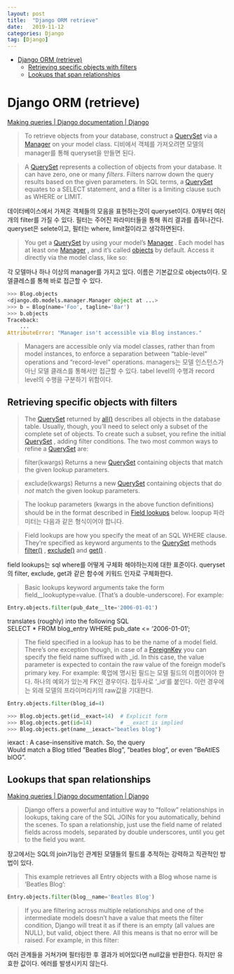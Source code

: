 ```yaml
---
layout: post
title:  "Django ORM retrieve"
date:   2019-11-12
categories: Django
tag: [Django]
---
```

- [Django ORM (retrieve)](#django-orm-retrieve)
  - [Retrieving specific objects with filters](#retrieving-specific-objects-with-filters)
  - [Lookups that span relationships](#lookups-that-span-relationships)

# Django ORM (retrieve)
[Making queries | Django documentation | Django](https://docs.djangoproject.com/en/2.2/topics/db/queries/#retrieving-objects)

> To retrieve objects from your database, construct a  [QuerySet](https://docs.djangoproject.com/en/2.2/ref/models/querysets/#django.db.models.query.QuerySet)  via a  [Manager](https://docs.djangoproject.com/en/2.2/topics/db/managers/#django.db.models.Manager)  on your model class.
디비에서 객체를 가져오려면 모델의 manager를 통해 queryset을 만들면 된다. 

> A  [QuerySet](https://docs.djangoproject.com/en/2.2/ref/models/querysets/#django.db.models.query.QuerySet)  represents a collection of objects from your database. It can have zero, one or many *filters*. Filters narrow down the query results based on the given parameters. In SQL terms, a  [QuerySet](https://docs.djangoproject.com/en/2.2/ref/models/querysets/#django.db.models.query.QuerySet)  equates to a SELECT statement, and a filter is a limiting clause such as WHERE or LIMIT.

데이터베이스에서 가져온 객체들의 모음을 표현하는것이 queryset이다. 0개부터 여러개의 filter를 가질 수 있다. 필터는 주어진 파라미터들을 통해 쿼리 결과를 좁혀나간다. queryset은 selete이고, 필터는 where, limit절이라고 생각하면된다. 

> You get a  [QuerySet](https://docs.djangoproject.com/en/2.2/ref/models/querysets/#django.db.models.query.QuerySet)  by using your model’s  [Manager](https://docs.djangoproject.com/en/2.2/topics/db/managers/#django.db.models.Manager) . Each model has at least one  [Manager](https://docs.djangoproject.com/en/2.2/topics/db/managers/#django.db.models.Manager) , and it’s called  [objects](https://docs.djangoproject.com/en/2.2/ref/models/class/#django.db.models.Model.objects)  by default. Access it directly via the model class, like so:

각 모델마나 하나 이상의 manager를 가지고 있다. 이름은 기본값으로 objects이다. 모델클레스를 통해 바로 접근할 수 있다. 
```python
>>> Blog.objects
<django.db.models.manager.Manager object at ...>
>>> b = Blog(name='Foo', tagline='Bar')
>>> b.objects
Traceback:
    ...
AttributeError: "Manager isn't accessible via Blog instances."
```
> Managers are accessible only via model classes, rather than from model instances, to enforce a separation between “table-level” operations and “record-level” operations.
managers는 모델 인스턴스가 아닌 모델 클래스를 통해서만 접근할 수 있다. tabel level의 수행과 record level의 수행을 구분하기 위함이다. 

## Retrieving specific objects with filters
> The  [QuerySet](https://docs.djangoproject.com/en/2.2/ref/models/querysets/#django.db.models.query.QuerySet)  returned by  [all()](https://docs.djangoproject.com/en/2.2/ref/models/querysets/#django.db.models.query.QuerySet.all)  describes all objects in the database table. Usually, though, you’ll need to select only a subset of the complete set of objects.
> To create such a subset, you refine the initial  [QuerySet](https://docs.djangoproject.com/en/2.2/ref/models/querysets/#django.db.models.query.QuerySet) , adding filter conditions. The two most common ways to refine a  [QuerySet](https://docs.djangoproject.com/en/2.2/ref/models/querysets/#django.db.models.query.QuerySet)  are:

> filter(kwargs)
> Returns a new  [QuerySet](https://docs.djangoproject.com/en/2.2/ref/models/querysets/#django.db.models.query.QuerySet)  containing objects that match the given lookup parameters.

> exclude(kwargs)
> Returns a new  [QuerySet](https://docs.djangoproject.com/en/2.2/ref/models/querysets/#django.db.models.query.QuerySet)  containing objects that do *not* match the given lookup parameters.


> The lookup parameters (kwargs in the above function definitions) should be in the format described in  [Field lookups](https://docs.djangoproject.com/en/2.2/topics/db/queries/#field-lookups)  below.
loopup 파라미터는 다음과 같은 형식이어야 합니다. 

> Field lookups are how you specify the meat of an SQL WHERE clause. They’re specified as keyword arguments to the  [QuerySet](https://docs.djangoproject.com/en/2.2/ref/models/querysets/#django.db.models.query.QuerySet)  methods  [filter()](https://docs.djangoproject.com/en/2.2/ref/models/querysets/#django.db.models.query.QuerySet.filter) ,  [exclude()](https://docs.djangoproject.com/en/2.2/ref/models/querysets/#django.db.models.query.QuerySet.exclude)  and  [get()](https://docs.djangoproject.com/en/2.2/ref/models/querysets/#django.db.models.query.QuerySet.get) .

field lookups는 sql where를 어떻게 구체화 해야하는지에 대한 표준이다. queryset의 filter, exclude, get과 같은 함수에 키워드 인자로 구체화한다. 

> Basic lookups keyword arguments take the form field__lookuptype=value. (That’s a double-underscore). For example:

```python
Entry.objects.filter(pub_date__lte='2006-01-01')
```
translates (roughly) into the following SQL  
SELECT * FROM blog_entry WHERE pub_date <= ‘2006-01-01’;

> The field specified in a lookup has to be the name of a model field. There’s one exception though, in case of a  [ForeignKey](https://docs.djangoproject.com/en/2.2/ref/models/fields/#django.db.models.ForeignKey)  you can specify the field name suffixed with _id. In this case, the value parameter is expected to contain the raw value of the foreign model’s primary key. For example:
룩업에 명시된 필드는 모델 필드의 이름이어야 한다. 하나의 예외가 있는게 FK인 경우이다. 접두사로 ‘_id’를 붙인다. 이런 경우에는 외래 모델의 프라이머리키의 raw값을 기대한다. 
```python
Entry.objects.filter(blog_id=4)
```

```python
>>> Blog.objects.get(id__exact=14)  # Explicit form
>>> Blog.objects.get(id=14)         # __exact is implied
>>> Blog.objects.get(name__iexact="beatles blog")
```
iexact : A case-insensitive match. So, the query  
Would match a Blog titled ”Beatles Blog”, ”beatles blog”, or even ”BeAtlES blOG”.

## Lookups that span relationships
[Making queries | Django documentation | Django](https://docs.djangoproject.com/en/2.2/topics/db/queries/#lookups-that-span-relationships)

> Django offers a powerful and intuitive way to “follow” relationships in lookups, taking care of the SQL JOINs for you automatically, behind the scenes. To span a relationship, just use the field name of related fields across models, separated by double underscores, until you get to the field you want.

장고에서는 SQL의 join기능인 관계된 모델들의 필드를 추적하는 강력하고 직관적인 방법이 있다. 

> This example retrieves all Entry objects with a Blog whose name is ’Beatles Blog’:

```python
Entry.objects.filter(blog__name='Beatles Blog')
```

> If you are filtering across multiple relationships and one of the intermediate models doesn’t have a value that meets the filter condition, Django will treat it as if there is an empty (all values are NULL), but valid, object there. All this means is that no error will be raised. For example, in this filter:
 
여러 관계들을 거쳐가며 필터링한 후 결과가 비어있다면 null값을 반환한다. 하지만 유효한 값이다. 에러를 발생시키지 않는다. 
